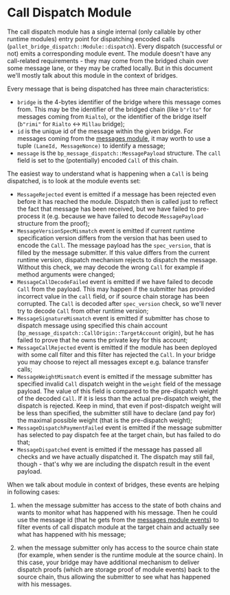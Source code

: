 # Call Dispatch Module

The call dispatch module has a single internal (only callable by other runtime modules) entry point
for dispatching encoded calls (`pallet_bridge_dispatch::Module::dispatch`). Every dispatch
(successful or not) emits a corresponding module event. The module doesn't have any call-related
requirements - they may come from the bridged chain over some message lane, or they may be crafted
locally. But in this document we'll mostly talk about this module in the context of bridges.

Every message that is being dispatched has three main characteristics:
- `bridge` is the 4-bytes identifier of the bridge where this message comes from. This may be the
  identifier of the bridged chain (like `b"rlto"` for messages coming from `Rialto`), or the
  identifier of the bridge itself (`b"rimi"` for `Rialto` <-> `Millau` bridge);
- `id` is the unique id of the message within the given bridge. For messages coming from the
  [messages module](../messages/README.md), it may worth to use a tuple
  `(LaneId, MessageNonce)` to identify a message;
- `message` is the `bp_message_dispatch::MessagePayload` structure. The `call` field is set
  to the (potentially) encoded `Call` of this chain.

The easiest way to understand what is happening when a `Call` is being dispatched, is to look at the
module events set:

- `MessageRejected` event is emitted if a message has been rejected even before it has reached the
  module. Dispatch then is called just to reflect the fact that message has been received, but we
  have failed to pre-process it (e.g. because we have failed to decode `MessagePayload` structure
  from the proof);
- `MessageVersionSpecMismatch` event is emitted if current runtime specification version differs
  from the version that has been used to encode the `Call`. The message payload has the
  `spec_version`, that is filled by the message submitter. If this value differs from the current
  runtime version, dispatch mechanism rejects to dispatch the message. Without this check, we may
  decode the wrong `Call` for example if method arguments were changed;
- `MessageCallDecodeFailed` event is emitted if we have failed to decode `Call` from the payload.
  This may happen if the submitter has provided incorrect value in the `call` field, or if source
  chain storage has been corrupted. The `Call` is decoded after `spec_version` check, so we'll never
  try to decode `Call` from other runtime version;
- `MessageSignatureMismatch` event is emitted if submitter has chose to dispatch message using
  specified this chain account (`bp_message_dispatch::CallOrigin::TargetAccount` origin),
  but he has failed to prove that he owns the private key for this account;
- `MessageCallRejected` event is emitted if the module has been deployed with some call filter and
  this filter has rejected the `Call`. In your bridge you may choose to reject all messages except
  e.g. balance transfer calls;
- `MessageWeightMismatch` event is emitted if the message submitter has specified invalid `Call`
  dispatch weight in the `weight` field of the message payload. The value of this field is compared
  to the pre-dispatch weight of the decoded `Call`. If it is less than the actual pre-dispatch
  weight, the dispatch is rejected. Keep in mind, that even if post-dispatch weight will be less
  than specified, the submitter still have to declare (and pay for) the maximal possible weight
  (that is the pre-dispatch weight);
- `MessageDispatchPaymentFailed` event is emitted if the message submitter has selected to pay
  dispatch fee at the target chain, but has failed to do that;
- `MessageDispatched` event is emitted if the message has passed all checks and we have actually
  dispatched it. The dispatch may still fail, though - that's why we are including the dispatch
  result in the event payload.

When we talk about module in context of bridges, these events are helping in following cases:

1. when the message submitter has access to the state of both chains and wants to monitor what has
   happened with his message. Then he could use the message id (that he gets from the
   [messages module events](../messages/README.md#General-Information)) to filter events of
   call dispatch module at the target chain and actually see what has happened with his message;

1. when the message submitter only has access to the source chain state (for example, when sender is
   the runtime module at the source chain). In this case, your bridge may have additional mechanism
   to deliver dispatch proofs (which are storage proof of module events) back to the source chain,
   thus allowing the submitter to see what has happened with his messages.
